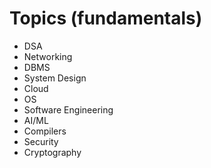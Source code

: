 # Topics (fundamentals)

- DSA
- Networking
- DBMS
- System Design
- Cloud
- OS
- Software Engineering
- AI/ML
- Compilers
- Security
- Cryptography